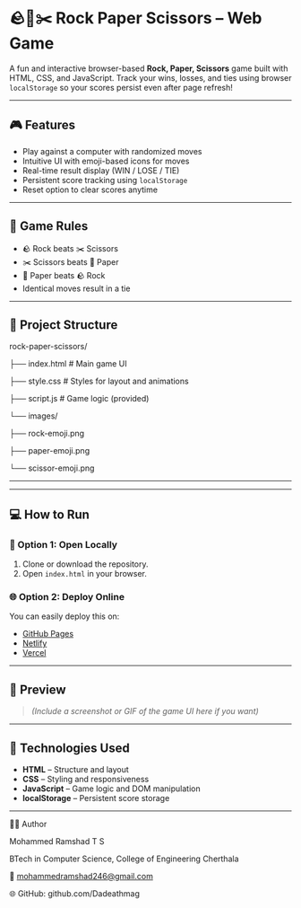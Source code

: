 # 🪨📄✂️ Rock Paper Scissors – Web Game

A fun and interactive browser-based **Rock, Paper, Scissors** game built with HTML, CSS, and JavaScript. Track your wins, losses, and ties using browser `localStorage` so your scores persist even after page refresh!

---

## 🎮 Features

- Play against a computer with randomized moves
- Intuitive UI with emoji-based icons for moves
- Real-time result display (WIN / LOSE / TIE)
- Persistent score tracking using `localStorage`
- Reset option to clear scores anytime

---

## 🧠 Game Rules

- 🪨 Rock beats ✂️ Scissors  
- ✂️ Scissors beats 📄 Paper  
- 📄 Paper beats 🪨 Rock  
- Identical moves result in a tie

---

## 📁 Project Structure

rock-paper-scissors/

├── index.html # Main game UI

├── style.css # Styles for layout and animations

├── script.js # Game logic (provided)

└── images/

├── rock-emoji.png

├── paper-emoji.png

└── scissor-emoji.png

---


---

## 💻 How to Run

### 🔗 Option 1: Open Locally

1. Clone or download the repository.
2. Open `index.html` in your browser.

### 🌐 Option 2: Deploy Online

You can easily deploy this on:

- [GitHub Pages](https://pages.github.com)
- [Netlify](https://netlify.com)
- [Vercel](https://vercel.com)

---

## 📸 Preview

> *(Include a screenshot or GIF of the game UI here if you want)*

---

## 🔧 Technologies Used

- **HTML** – Structure and layout
- **CSS** – Styling and responsiveness
- **JavaScript** – Game logic and DOM manipulation
- **localStorage** – Persistent score storage

---

👨‍💻 Author

Mohammed Ramshad T S

BTech in Computer Science, College of Engineering Cherthala

📧 mohammedramshad246@gmail.com

🌐 GitHub: github.com/Dadeathmag

